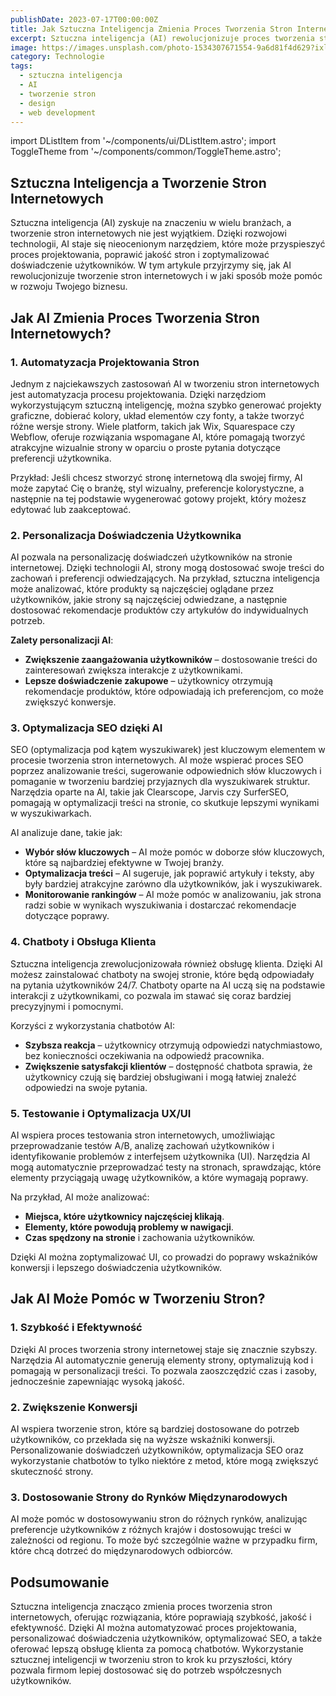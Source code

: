 ```yaml
---
publishDate: 2023-07-17T00:00:00Z
title: Jak Sztuczna Inteligencja Zmienia Proces Tworzenia Stron Internetowych?
excerpt: Sztuczna inteligencja (AI) rewolucjonizuje proces tworzenia stron internetowych. Dowiedz się, jak AI może przyspieszyć rozwój Twojej strony, poprawić jej jakość i zwiększyć zaangażowanie użytkowników.
image: https://images.unsplash.com/photo-1534307671554-9a6d81f4d629?ixlib=rb-4.0.3&ixid=M3wxMjA3fDB8MHxwaG90by1wYWdlfHx8fGVufDB8fHx8fA%3D%3D&auto=format&fit=crop&w=1651&q=80
category: Technologie
tags:
  - sztuczna inteligencja
  - AI
  - tworzenie stron
  - design
  - web development
---
```


import DListItem from '~/components/ui/DListItem.astro';
import ToggleTheme from '~/components/common/ToggleTheme.astro';

## Sztuczna Inteligencja a Tworzenie Stron Internetowych

Sztuczna inteligencja (AI) zyskuje na znaczeniu w wielu branżach, a tworzenie stron internetowych nie jest wyjątkiem. Dzięki rozwojowi technologii, AI staje się nieocenionym narzędziem, które może przyspieszyć proces projektowania, poprawić jakość stron i zoptymalizować doświadczenie użytkowników. W tym artykule przyjrzymy się, jak AI rewolucjonizuje tworzenie stron internetowych i w jaki sposób może pomóc w rozwoju Twojego biznesu.

## Jak AI Zmienia Proces Tworzenia Stron Internetowych?

### 1. **Automatyzacja Projektowania Stron**

Jednym z najciekawszych zastosowań AI w tworzeniu stron internetowych jest automatyzacja procesu projektowania. Dzięki narzędziom wykorzystującym sztuczną inteligencję, można szybko generować projekty graficzne, dobierać kolory, układ elementów czy fonty, a także tworzyć różne wersje strony. Wiele platform, takich jak Wix, Squarespace czy Webflow, oferuje rozwiązania wspomagane AI, które pomagają tworzyć atrakcyjne wizualnie strony w oparciu o proste pytania dotyczące preferencji użytkownika.

Przykład: Jeśli chcesz stworzyć stronę internetową dla swojej firmy, AI może zapytać Cię o branżę, styl wizualny, preferencje kolorystyczne, a następnie na tej podstawie wygenerować gotowy projekt, który możesz edytować lub zaakceptować.

### 2. **Personalizacja Doświadczenia Użytkownika**

AI pozwala na personalizację doświadczeń użytkowników na stronie internetowej. Dzięki technologii AI, strony mogą dostosować swoje treści do zachowań i preferencji odwiedzających. Na przykład, sztuczna inteligencja może analizować, które produkty są najczęściej oglądane przez użytkowników, jakie strony są najczęściej odwiedzane, a następnie dostosować rekomendacje produktów czy artykułów do indywidualnych potrzeb.

**Zalety personalizacji AI**:
- **Zwiększenie zaangażowania użytkowników** – dostosowanie treści do zainteresowań zwiększa interakcje z użytkownikami.
- **Lepsze doświadczenie zakupowe** – użytkownicy otrzymują rekomendacje produktów, które odpowiadają ich preferencjom, co może zwiększyć konwersje.
  
### 3. **Optymalizacja SEO dzięki AI**

SEO (optymalizacja pod kątem wyszukiwarek) jest kluczowym elementem w procesie tworzenia stron internetowych. AI może wspierać proces SEO poprzez analizowanie treści, sugerowanie odpowiednich słów kluczowych i pomaganie w tworzeniu bardziej przyjaznych dla wyszukiwarek struktur. Narzędzia oparte na AI, takie jak Clearscope, Jarvis czy SurferSEO, pomagają w optymalizacji treści na stronie, co skutkuje lepszymi wynikami w wyszukiwarkach.

AI analizuje dane, takie jak:
- **Wybór słów kluczowych** – AI może pomóc w doborze słów kluczowych, które są najbardziej efektywne w Twojej branży.
- **Optymalizacja treści** – AI sugeruje, jak poprawić artykuły i teksty, aby były bardziej atrakcyjne zarówno dla użytkowników, jak i wyszukiwarek.
- **Monitorowanie rankingów** – AI może pomóc w analizowaniu, jak strona radzi sobie w wynikach wyszukiwania i dostarczać rekomendacje dotyczące poprawy.

### 4. **Chatboty i Obsługa Klienta**

Sztuczna inteligencja zrewolucjonizowała również obsługę klienta. Dzięki AI możesz zainstalować chatboty na swojej stronie, które będą odpowiadały na pytania użytkowników 24/7. Chatboty oparte na AI uczą się na podstawie interakcji z użytkownikami, co pozwala im stawać się coraz bardziej precyzyjnymi i pomocnymi.

Korzyści z wykorzystania chatbotów AI:
- **Szybsza reakcja** – użytkownicy otrzymują odpowiedzi natychmiastowo, bez konieczności oczekiwania na odpowiedź pracownika.
- **Zwiększenie satysfakcji klientów** – dostępność chatbota sprawia, że użytkownicy czują się bardziej obsługiwani i mogą łatwiej znaleźć odpowiedzi na swoje pytania.

### 5. **Testowanie i Optymalizacja UX/UI**

AI wspiera proces testowania stron internetowych, umożliwiając przeprowadzanie testów A/B, analizę zachowań użytkowników i identyfikowanie problemów z interfejsem użytkownika (UI). Narzędzia AI mogą automatycznie przeprowadzać testy na stronach, sprawdzając, które elementy przyciągają uwagę użytkowników, a które wymagają poprawy.

Na przykład, AI może analizować:
- **Miejsca, które użytkownicy najczęściej klikają**.
- **Elementy, które powodują problemy w nawigacji**.
- **Czas spędzony na stronie** i zachowania użytkowników.

Dzięki AI można zoptymalizować UI, co prowadzi do poprawy wskaźników konwersji i lepszego doświadczenia użytkowników.

## Jak AI Może Pomóc w Tworzeniu Stron?

### 1. **Szybkość i Efektywność**

Dzięki AI proces tworzenia strony internetowej staje się znacznie szybszy. Narzędzia AI automatycznie generują elementy strony, optymalizują kod i pomagają w personalizacji treści. To pozwala zaoszczędzić czas i zasoby, jednocześnie zapewniając wysoką jakość.

### 2. **Zwiększenie Konwersji**

AI wspiera tworzenie stron, które są bardziej dostosowane do potrzeb użytkowników, co przekłada się na wyższe wskaźniki konwersji. Personalizowanie doświadczeń użytkowników, optymalizacja SEO oraz wykorzystanie chatbotów to tylko niektóre z metod, które mogą zwiększyć skuteczność strony.

### 3. **Dostosowanie Strony do Rynków Międzynarodowych**

AI może pomóc w dostosowywaniu stron do różnych rynków, analizując preferencje użytkowników z różnych krajów i dostosowując treści w zależności od regionu. To może być szczególnie ważne w przypadku firm, które chcą dotrzeć do międzynarodowych odbiorców.

## Podsumowanie

Sztuczna inteligencja znacząco zmienia proces tworzenia stron internetowych, oferując rozwiązania, które poprawiają szybkość, jakość i efektywność. Dzięki AI można automatyzować proces projektowania, personalizować doświadczenia użytkowników, optymalizować SEO, a także oferować lepszą obsługę klienta za pomocą chatbotów. Wykorzystanie sztucznej inteligencji w tworzeniu stron to krok ku przyszłości, który pozwala firmom lepiej dostosować się do potrzeb współczesnych użytkowników.
